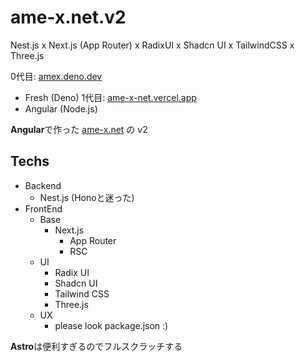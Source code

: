 # ame-x.net.v2
Nest.js x Next.js (App Router) x RadixUI x Shadcn UI x TailwindCSS x Three.js

0代目: [amex.deno.dev](https://amex.deno.dev)
  - Fresh (Deno)
1代目: [ame-x-net.vercel.app](ame-x-net.vercel.app)
  - Angular (Node.js)

**Angular**で作った [ame-x.net](https://github.com/EdamAme-x/ame-x.net) の v2

## Techs

- Backend
  - Nest.js (Honoと迷った)
- FrontEnd
  - Base
    - Next.js
      - App Router
      - RSC
  - UI
    - Radix UI
    - Shadcn UI
    - Tailwind CSS
    - Three.js
  - UX
    - please look package.json :)

**Astro**は便利すぎるのでフルスクラッチする
